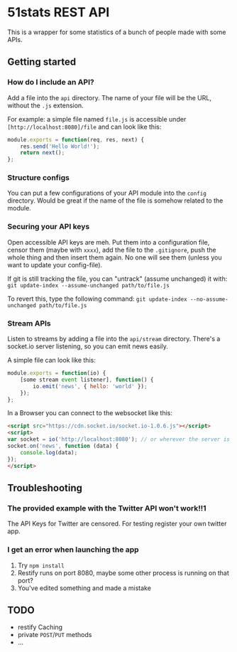 51stats REST API
=======

This is a wrapper for some statistics of a bunch of people made with some APIs.

## Getting started

### How do I include an API?
Add a file into the `api` directory. The name of your file will be the URL, without the `.js` extension.

For example: a simple file named `file.js` is accessible under `[http://localhost:8080]/file` and can look like this:
``` js
module.exports = function(req, res, next) {
	res.send('Hello World!');
	return next();
};
```

### Structure configs
You can put a few configurations of your API module into the `config` directory. Would be great if the name of the file is somehow related to the module.

### Securing your API keys
Open accessible API keys are meh. Put them into a configuration file, censor them (maybe with `xxxx`), add the file to the `.gitignore`, push the whole thing and then insert them again. No one will see them (unless you want to update your config-file).

If git is still tracking the file, you can "untrack" (assume unchanged) it with:
`git update-index --assume-unchanged path/to/file.js`

To revert this, type the following command:
`git update-index --no-assume-unchanged path/to/file.js`

### Stream APIs
Listen to streams by adding a file into the `api/stream` directory. There's a socket.io server listening, so you can emit news easily.

A simple file can look like this:
``` js
module.exports = function(io) {
	[some stream event listener], function() {
		io.emit('news', { hello: 'world' });
	});
};
```

In a Browser you can connect to the websocket like this:
``` html
<script src="https://cdn.socket.io/socket.io-1.0.6.js"></script>
<script>
var socket = io('http://localhost:8080'); // or wherever the server is located
socket.on('news', function (data) {
	console.log(data);
});
</script>
```

## Troubleshooting

### The provided example with the Twitter API won't work!!1
The API Keys for Twitter are censored. For testing register your own twitter app.

### I get an error when launching the app
1. Try `npm install`
1. Restify runs on port 8080, maybe some other process is running on that port?
1. You've edited something and made a mistake

## TODO

* restify Caching
* private `POST`/`PUT` methods
* ...